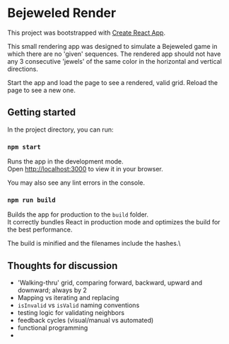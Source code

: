 # Bejeweled Render

This project was bootstrapped with [Create React App](https://github.com/facebook/create-react-app).

This small rendering app was designed to simulate a Bejeweled game in which there are no 'given' sequences. The rendered app should not have any 3 consecutive 'jewels' of the same color in the horizontal and vertical directions.

Start the app and load the page to see a rendered, valid grid. Reload the page to see a new one.

## Getting started

In the project directory, you can run:

### `npm start`

Runs the app in the development mode.\
Open [http://localhost:3000](http://localhost:3000) to view it in your browser.

You may also see any lint errors in the console.

### `npm run build`

Builds the app for production to the `build` folder.\
It correctly bundles React in production mode and optimizes the build for the best performance.

The build is minified and the filenames include the hashes.\

## Thoughts for discussion
- 'Walking-thru' grid, comparing forward, backward, upward and downward; always by 2
- Mapping vs iterating and replacing
- `isInvalid` vs `isValid` naming conventions
- testing logic for validating neighbors
- feedback cycles (visual/manual vs automated)
- functional programming
- 
